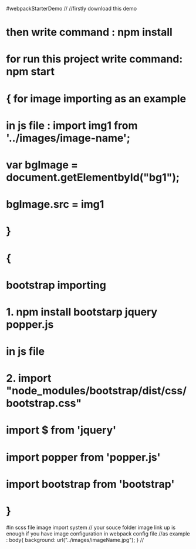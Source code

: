 #webpackStarterDemo  // 
//firstly download this demo 
# then write command : npm install
# for run this project write command: npm start

# { for image importing as an example
#     in js file : import img1 from '../images/image-name';
#      var bgImage = document.getElementbyId("bg1");
#      bgImage.src = img1  
# }

# {
# bootstrap importing 
 
# 1.  npm install bootstarp jquery popper.js
 
# in js file
# 2. import "node_modules/bootstrap/dist/css/bootstrap.css"
#    import $ from 'jquery'
#    import popper from 'popper.js'
#    import bootstrap from 'bootstrap'
    
# }

#in scss file image import system
// your souce folder image link up is enough if you have image configuration in webpack config file
//as example : body{
               background: url("../images/imageName.jpg");
               }
//               
               
               

